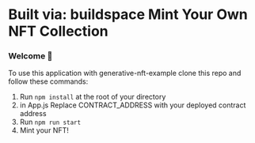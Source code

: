 # Built via: buildspace Mint Your Own NFT Collection

### **Welcome 👋**

To use this application with generative-nft-example clone this repo and follow these commands:

1. Run `npm install` at the root of your directory
2. in App.js Replace CONTRACT_ADDRESS with your deployed contract address
3. Run `npm run start`
4. Mint your NFT!
